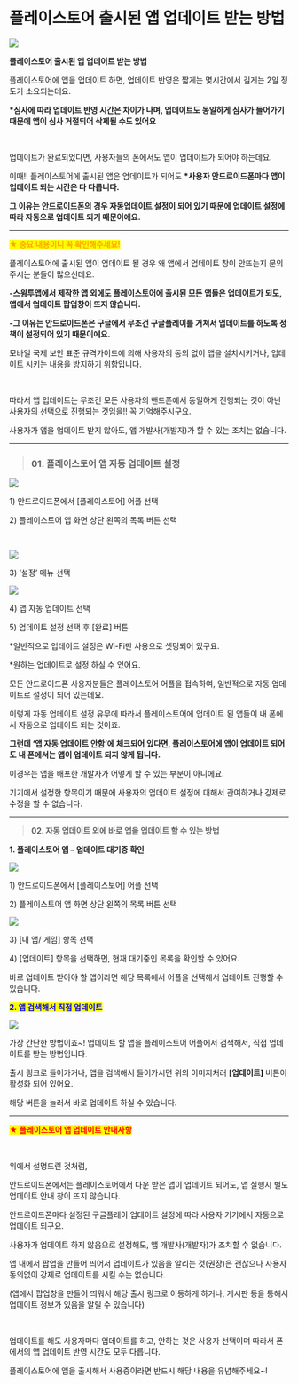 # 플레이스토어 출시된 앱 업데이트 받는 방법

![](https://wp.swing2app.co.kr/wp-content/uploads/2019/08/%ED%94%8C%EB%A0%88%EC%9D%B4%EC%8A%A4%ED%86%A0%EC%96%B4%EC%95%B1%EC%97%85%EB%8D%B0%EC%9D%B4%ED%8A%B8%EC%A0%9C%EB%AA%A9.png)

**플레이스토어 출시된 앱 업데이트 받는 방법**

플레이스토어에 앱을 업데이트 하면, 업데이트 반영은 짧게는 몇시간에서 길게는 2일 정도가 소요되는데요.

**\*심사에 따라 업데이트 반영 시간은 차이가 나며, 업데이트도 동일하게 심사가 들어가기 때문에 앱이 심사 거절되어 삭제될 수도 있어요**

​

업데이트가 완료되었다면, 사용자들의 폰에서도 앱이 업데이트가 되어야 하는데요.

이때!! 플레이스토어에 출시된 앱은 업데이트가 되어도 **\*사용자 안드로이드폰마다 앱이 업데이트 되는 시간은 다 다릅니다.**

**그 이유는 안드로이드폰의 경우 자동업데이트 설정이 되어 있기 때문에 업데이트 설정에 따라 자동으로 업데이트 되기 때문이에요.**

****

<mark style="color:orange;">**★ 중요 내용이니 꼭 확인해주세요!**</mark>

플레이스토어에 출시된 앱이 업데이트 될 경우 왜 앱에서 업데이트 창이 안뜨는지 문의주시는 분들이 많으신데요.

**-스윙투앱에서 제작한 앱 외에도 플레이스토어에 출시된 모든 앱들은 업데이트가 되도, 앱에서 업데이트 팝업창이 뜨지 않습니다.**

**-그 이유는 안드로이드폰은 구글에서 무조건 구글플레이를 거쳐서 업데이트를 하도록 정책이 설정되어 있기 때문이에요.**

모바일 국제 보안 표준 규격가이드에 의해 사용자의 동의 없이 앱을 설치시키거나, 업데이트 시키는 내용을 방지하기 위함입니다.

​

따라서 앱 업데이트는 무조건 모든 사용자의 핸드폰에서 동일하게 진행되는 것이 아닌 사용자의 선택으로 진행되는 것임을!! 꼭 기억해주시구요.

사용자가 앱을 업데이트 받지 않아도, 앱 개발사(개발자)가 할 수 있는 조치는 없습니다.

***

> ### **01. 플레이스토어 앱 자동 업데이트 설정**

![](https://wp.swing2app.co.kr/wp-content/uploads/2019/08/%ED%94%8C%EB%A0%88%EC%9D%B4%EC%96%B4%ED%94%8C1.png)

1\) 안드로이드폰에서 \[플레이스토어] 어플 선택

2\) 플레이스토어 앱 화면 상단 왼쪽의 목록 버튼 선택

​

![](https://wp.swing2app.co.kr/wp-content/uploads/2019/08/%ED%94%8C%EB%A0%88%EC%9D%B4%EC%96%B4%ED%94%8C3.png)

3\) ‘설정’ 메뉴 선택

![](https://wp.swing2app.co.kr/wp-content/uploads/2019/08/%ED%94%8C%EB%A0%88%EC%9D%B4%EC%96%B4%ED%94%8C4.png)

4\) 앱 자동 업데이트 선택

5\) 업데이트 설정 선택 후 \[완료] 버튼

\*일반적으로 업데이트 설정은 Wi-Fi만 사용으로 셋팅되어 있구요.

\*원하는 업데이트로 설정 하실 수 있어요.



모든 안드로이드폰 사용자분들은 플레이스토어 어플을 접속하여, 일반적으로 자동 업데이트로 설정이 되어 있는데요.

이렇게 자동 업데이트 설정 유무에 따라서 플레이스토어에 업데이트 된 앱들이 내 폰에서 자동으로 업데이트 되는 것이죠.

**그런데 ‘앱 자동 업데이트 안함’에 체크되어 있다면, 플레이스토어에 앱이 업데이트 되어도 내 폰에서는 앱이 업데이트 되지 않게 됩니다.**

이경우는 앱을 배포한 개발자가 어떻게 할 수 있는 부분이 아니에요.

기기에서 설정한 항목이기 때문에 사용자의 업데이트 설정에 대해서 관여하거나 강제로 수정을 할 수 없습니다.

***

> **02. 자동 업데이트 외에 바로 앱을 업데이트 할 수 있는 방법**

**1. 플레이스토어 앱 – 업데이트 대기중 확인**

![](https://wp.swing2app.co.kr/wp-content/uploads/2019/08/%ED%94%8C%EB%A0%88%EC%9D%B4%EC%96%B4%ED%94%8C1.png)

1\) 안드로이드폰에서 \[플레이스토어] 어플 선택

2\) 플레이스토어 앱 화면 상단 왼쪽의 목록 버튼 선택

![](https://wp.swing2app.co.kr/wp-content/uploads/2019/08/%ED%94%8C%EB%A0%88%EC%9D%B4%EC%96%B4%ED%94%8C2.png)

3\) \[내 앱/ 게임] 항목 선택

4\) \[업데이트] 항목을 선택하면, 현재 대기중인 목록을 확인할 수 있어요.

바로 업데이트 받아야 할 앱이라면 해당 목록에서 어플을 선택해서 업데이트 진행할 수 있습니다.



<mark style="color:blue;">**2. 앱 검색해서 직접 업데이트**</mark>

![](https://wp.swing2app.co.kr/wp-content/uploads/2019/08/%ED%94%8C%EB%A0%88%EC%9D%B4%EC%96%B4%ED%94%8C5.png)

가장 간단한 방법이죠\~! 업데이트 할 앱을 플레이스토어 어플에서 검색해서, 직접 업데이트를 받는 방법입니다.

출시 링크로 들어가거나, 앱을 검색해서 들어가시면 위의 이미지처러 **\[업데이트]** 버튼이 활성화 되어 있어요.

해당 버튼을 눌러서 바로 업데이트 하실 수 있습니다.

***

<mark style="color:red;">**★ 플레이스토어 앱 업데이트 안내사항**</mark>

​

위에서 설명드린 것처럼,

안드로이드폰에서는 플레이스토어에서 다운 받은 앱이 업데이트 되어도, 앱 실행시 별도 업데이트 안내 창이 뜨지 않습니다.

안드로이드폰마다 설정된 구글플레이 업데이트 설정에 따라 사용자 기기에서 자동으로 업데이트 되구요.

사용자가 업데이트 하지 않음으로 설정해도, 앱 개발사(개발자)가 조치할 수 없습니다.

앱 내에서 팝업을 만들어 띄어서 업데이트가 있음을 알리는 것(권장)은 괜찮으나 사용자 동의없이 강제로 업데이트를 시킬 수는 없습니다.

(앱에서 팝업창을 만들어 띄워서 해당 출시 링크로 이동하게 하거나, 게시판 등을 통해서 업데이트 정보가 있음을 알릴 수 있습니다)

​

업데이트를 해도 사용자마다 업데이트를 하고, 안하는 것은 사용자 선택이며 따라서 폰에서의 앱 업데이트 반영 시간도 모두 다릅니다.

플레이스토어에 앱을 출시해서 사용중이라면 반드시 해당 내용을 유념해주세요\~!
